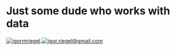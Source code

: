 <!-- - 👨‍💻 All of my projects are available at [https://igmriegel.github.io/](https://igmriegel.github.io/) -->
<!-- <img align="right" src="https://user-images.githubusercontent.com/43209530/138936061-edb7e0a2-a38a-43a4-a4ee-089c637af076.png" height="300px"/> -->
# Just some dude who works with data

<p align="left">
  <a href="https://linkedin.com/in/igormriegel" target="blank">
    <img align="center" src="https://img.shields.io/badge/linkedin-%230077B5.svg?style=for-the-badge&logo=linkedin&logoColor=white" alt="igormriegel" />
  </a>
  <a href="mailto:igor.riegel@gmail.com" target="blank">
    <img align="center" src="https://img.shields.io/badge/Gmail-D14836?style=for-the-badge&logo=gmail&logoColor=white" alt="igor.riegel@gmail.com" />
  </a>
</p>
